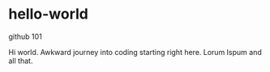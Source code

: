 # hello-world
github 101

Hi world. Awkward journey into coding starting right here. Lorum Ispum and all that.
